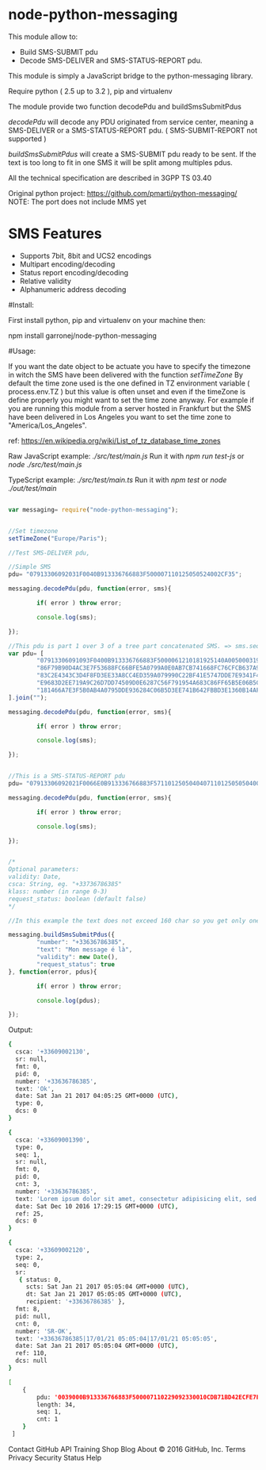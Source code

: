# node-python-messaging

This module allow to:
* Build SMS-SUBMIT pdu
* Decode SMS-DELIVER and SMS-STATUS-REPORT pdu.

This module is simply a JavaScript bridge to the python-messaging library.

Require python ( 2.5 up to 3.2 ), pip and virtualenv

The module provide two function  decodePdu and buildSmsSubmitPdus

*decodePdu* will decode any PDU originated from service center,
meaning a SMS-DELIVER or a SMS-STATUS-REPORT pdu. ( SMS-SUBMIT-REPORT not supported )

*buildSmsSubmitPdus* will create a SMS-SUBMIT pdu ready to be sent.
If the text is too long to fit in one SMS it will be split among 
multiples pdus.

All the technical specification are described in 3GPP TS 03.40

Original python project: https://github.com/pmarti/python-messaging/
NOTE: The port does not include MMS yet

SMS Features
============

 * Supports 7bit, 8bit and UCS2 encodings
 * Multipart encoding/decoding
 * Status report encoding/decoding
 * Relative validity
 * Alphanumeric address decoding

#Install:

First install python, pip and virtualenv on your machine then:

npm install garronej/node-python-messaging

#Usage: 

If you want the date object to be actuate you have to specify the timezone
in witch the SMS have been delivered with the function *setTimeZone*
By default the time zone used is the one defined in TZ environment variable ( process.env.TZ )
but this value is often unset and even if the timeZone is define properly you might 
want to set the time zone anyway. 
For example if you are running this module from a server hosted in Frankfurt but the SMS have been 
delivered in Los Angeles you want to set the time zone to "America/Los_Angeles".

ref: https://en.wikipedia.org/wiki/List_of_tz_database_time_zones

Raw JavaScript example: *./src/test/main.js*
Run it with *npm run test-js* or *node ./src/test/main.js*

TypeScript example: *./src/test/main.ts*
Run it with *npm test* or *node ./out/test/main*

````javascript

var messaging= require("node-python-messaging");


//Set timezone
setTimeZone("Europe/Paris");

//Test SMS-DELIVER pdu, 

//Simple SMS
pdu= "07913306092031F0040B913336766883F500007110125050524002CF35";

messaging.decodePdu(pdu, function(error, sms){

        if( error ) throw error;

        console.log(sms);

});

//This pdu is part 1 over 3 of a tree part concatenated SMS. => sms.seq===1 && sms.cnt===3
var pdu= [
        "07913306091093F0400B913336766883F5000061210181925140A00500031903019",
        "86F79B90D4AC3E7F53688FC66BFE5A0799A0E0AB7CB741668FC76CFCB637A995E97",
        "83C2E4343C3D4F8FD3EE33A8CC4ED359A079990C22BF41E5747DDE7E9341F4721BF",
        "E9683D2EE719A9C26D7DD74509D0E6287C56F791954A683C86FF65B5E06B5C36777",
        "181466A7E3F5B0AB4A0795DDE936284C06B5D3EE741B642FBBD3E1360B14AFA7E7"
].join("");

messaging.decodePdu(pdu, function(error, sms){

        if( error ) throw error;

        console.log(sms);

});


//This is a SMS-STATUS-REPORT pdu
pdu= "07913306092021F0066E0B913336766883F5711012505040407110125050504000";

messaging.decodePdu(pdu, function(error, sms){

        if( error ) throw error;

        console.log(sms);

});


/*
Optional parameters:
validity: Date,
csca: String, eg. "+33736786385"
klass: number (in range 0-3)
request_status: boolean (default false)
*/

//In this example the text does not exceed 160 char so you get only one pdu.

messaging.buildSmsSubmitPdus({
        "number": "+33636786385",
        "text": "Mon message é là",
        "validity": new Date(),
        "request_status": true
}, function(error, pdus){

        if( error ) throw error;

        console.log(pdus);

});

````

Output:

````bash
{ 
  csca: '+33609002130',
  sr: null,
  fmt: 0,
  pid: 0,
  number: '+33636786385',
  text: 'Ok',
  date: Sat Jan 21 2017 04:05:25 GMT+0000 (UTC),
  type: 0,
  dcs: 0 
}

{ 
  csca: '+33609001390',
  type: 0,
  seq: 1,
  sr: null,
  fmt: 0,
  pid: 0,
  cnt: 3,
  number: '+33636786385',
  text: 'Lorem ipsum dolor sit amet, consectetur adipisicing elit, sed do eiusmod tempor incididunt ut labore et dolore magna aliqua.Ut enim ad minim veniam, quis',
  date: Sat Dec 10 2016 17:29:15 GMT+0000 (UTC),
  ref: 25,
  dcs: 0 
}

{ 
  csca: '+33609002120',
  type: 2,
  seq: 0,
  sr:
   { status: 0,
     scts: Sat Jan 21 2017 05:05:04 GMT+0000 (UTC),
     dt: Sat Jan 21 2017 05:05:05 GMT+0000 (UTC),
     recipient: '+33636786385' },
  fmt: 8,
  pid: null,
  cnt: 0,
  number: 'SR-OK',
  text: '+33636786385|17/01/21 05:05:04|17/01/21 05:05:05',
  date: Sat Jan 21 2017 05:05:04 GMT+0000 (UTC),
  ref: 110,
  dcs: null 
}

[ 
    { 
        pdu: '0039000B913336766883F500007110229092330010CDB71BD42ECFE7E173195400B1FF',
        length: 34,
        seq: 1,
        cnt: 1 
    } 
 ]
````

Contact GitHub API Training Shop Blog About
© 2016 GitHub, Inc. Terms Privacy Security Status Help
